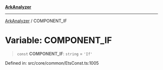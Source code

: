 [**ArkAnalyzer**](../README.md)

***

[ArkAnalyzer](../globals.md) / COMPONENT\_IF

# Variable: COMPONENT\_IF

> `const` **COMPONENT\_IF**: `string` = `'If'`

Defined in: src/core/common/EtsConst.ts:1005
